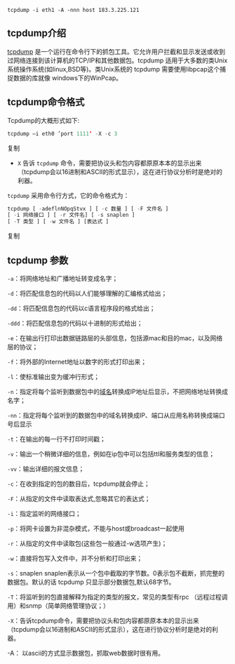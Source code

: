 ```
tcpdump -i eth1 -A -nnn host 183.3.225.121
```

## **tcpdump介绍**

[tcpdump](http://en.wikipedia.org/wiki/Tcpdump) 是一个运行在命令行下的抓包工具。它允许用户拦截和显示发送或收到过网络连接到该计算机的TCP/IP和其他数据包。tcpdump 适用于大多数的类Unix系统操作系统(如linux,BSD等)。类Unix系统的 tcpdump 需要使用libpcap这个捕捉数据的库就像 windows下的WinPcap。

## tcpdump命令格式

Tcpdump的大概形式如下:

```javascript
tcpdump –i eth0 ’port 1111‘ -X -c 3
```

复制

- `X` 告诉 `tcpdump` 命令，需要把协议头和包内容都原原本本的显示出来（tcpdump会以16进制和ASCII的形式显示），这在进行协议分析时是绝对的利器。

`tcpdump` 采用命令行方式，它的命令格式为：

```javascript
tcpdump [ -adeflnNOpqStvx ] [ -c 数量 ] [ -F 文件名 ]
[ -i 网络接口 ] [ -r 文件名] [ -s snaplen ]
[ -T 类型 ] [ -w 文件名 ] [表达式 ]
```

复制

## tcpdump 参数

`-a`：将网络地址和广播地址转变成名字；

`-d`：将匹配信息包的代码以人们能够理解的汇编格式给出；

`-dd`：将匹配信息包的代码以c语言程序段的格式给出；

`-ddd`：将匹配信息包的代码以十进制的形式给出；

`-e`：在输出行打印出数据链路层的头部信息，包括源mac和目的mac，以及网络层的协议；

`-f`：将外部的Internet地址以数字的形式打印出来；

`-l`：使标准输出变为缓冲行形式；

`-n`：指定将每个监听到数据包中的[域名](https://cloud.tencent.com/act/pro/domain-sales?from=20065&from_column=20065)转换成IP地址后显示，不把网络地址转换成名字；

`-nn`：指定将每个监听到的数据包中的域名转换成IP、端口从应用名称转换成端口号后显示

`-t`：在输出的每一行不打印时间戳；

`-v`：输出一个稍微详细的信息，例如在ip包中可以包括ttl和服务类型的信息；

`-vv`：输出详细的报文信息；

`-c`：在收到指定的包的数目后，tcpdump就会停止；

`-F`：从指定的文件中读取表达式,忽略其它的表达式；

`-i`：指定监听的网络接口；

`-p`：将网卡设置为非混杂模式，不能与host或broadcast一起使用

`-r`：从指定的文件中读取包(这些包一般通过-w选项产生)；

`-w`：直接将包写入文件中，并不分析和打印出来；

`-s`：snaplen snaplen表示从一个包中截取的字节数。0表示包不截断，抓完整的数据包。默认的话 tcpdump 只显示部分数据包,默认68字节。

`-T`：将监听到的包直接解释为指定的类型的报文，常见的类型有rpc （远程过程调用）和snmp（简单网络管理协议；）

`-X`：告诉tcpdump命令，需要把协议头和包内容都原原本本的显示出来（tcpdump会以16进制和ASCII的形式显示），这在进行协议分析时是绝对的利器。

-A：  以ascii的方式显示数据包，抓取web数据时很有用。
